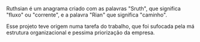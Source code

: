 Ruthsian é um anagrama criado com as palavras "Sruth", que significa "fluxo" ou "corrente", e a palavra "Rian" que significa "caminho".

Esse projeto teve origem numa tarefa do trabalho, que foi sufocada pela má estrutura organizacional e pessima priorização da empresa.
